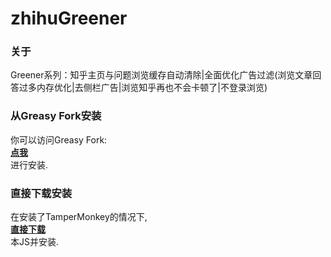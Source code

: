 # zhihuGreener
### 关于
Greener系列：知乎主页与问题浏览缓存自动清除|全面优化广告过滤(浏览文章回答过多内存优化|去侧栏广告|浏览知乎再也不会卡顿了|不登录浏览)
### 从Greasy Fork安装
你可以访问Greasy Fork:  
**[点我](https://greasyfork.org/zh-CN/scripts/378584-%E6%8C%81%E7%BB%AD%E6%9B%B4%E6%96%B0-greener%E7%B3%BB%E5%88%97-%E7%9F%A5%E4%B9%8E%E4%B8%BB%E9%A1%B5%E4%B8%8E%E9%97%AE%E9%A2%98%E6%B5%8F%E8%A7%88%E7%BC%93%E5%AD%98%E8%87%AA%E5%8A%A8%E6%B8%85%E9%99%A4-%E5%85%A8%E9%9D%A2%E4%BC%98%E5%8C%96%E5%B9%BF%E5%91%8A%E8%BF%87%E6%BB%A4-%E6%B5%8F%E8%A7%88%E6%96%87%E7%AB%A0%E5%9B%9E%E7%AD%94%E8%BF%87%E5%A4%9A%E5%86%85%E5%AD%98%E4%BC%98%E5%8C%96-%E5%8E%BB%E4%BE%A7%E6%A0%8F%E5%B9%BF%E5%91%8A-%E6%B5%8F%E8%A7%88%E7%9F%A5%E4%B9%8E%E5%86%8D%E4%B9%9F%E4%B8%8D%E4%BC%9A%E5%8D%A1%E9%A1%BF%E4%BA%86-%E4%B8%8D%E7%99%BB%E5%BD%95%E6%B5%8F%E8%A7%88)**  
进行安装.
### 直接下载安装
在安装了TamperMonkey的情况下,  
**[直接下载](https://github.com/AdlerED/zhihuGreener/raw/master/Greener-zhihu.js)**  
本JS并安装.
